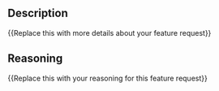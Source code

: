 ## Description
{{Replace this with more details about your feature request}}

## Reasoning
{{Replace this with your reasoning for this feature request}}
